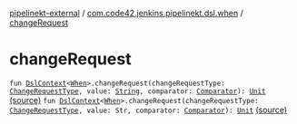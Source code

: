 [pipelinekt-external](../index.md) / [com.code42.jenkins.pipelinekt.dsl.when](index.md) / [changeRequest](./change-request.md)

# changeRequest

`fun `[`DslContext`](../com.code42.jenkins.pipelinekt.dsl/-dsl-context/index.md)`<`[`When`](../com.code42.jenkins.pipelinekt.core/-when.md)`>.changeRequest(changeRequestType: `[`ChangeRequestType`](../com.code42.jenkins.pipelinekt.internal.when/-change-request-type/index.md)`, value: `[`String`](https://kotlinlang.org/api/latest/jvm/stdlib/kotlin/-string/index.html)`, comparator: `[`Comparator`](../com.code42.jenkins.pipelinekt.core/-comparator/index.md)`): `[`Unit`](https://kotlinlang.org/api/latest/jvm/stdlib/kotlin/-unit/index.html) [(source)](https://github.com/code42/pipelinekt/tree/master/dsl/src/main/kotlin/com/code42/jenkins/pipelinekt/dsl/when/WhenDsl.kt#L79)
`fun `[`DslContext`](../com.code42.jenkins.pipelinekt.dsl/-dsl-context/index.md)`<`[`When`](../com.code42.jenkins.pipelinekt.core/-when.md)`>.changeRequest(changeRequestType: `[`ChangeRequestType`](../com.code42.jenkins.pipelinekt.internal.when/-change-request-type/index.md)`, value: Str, comparator: `[`Comparator`](../com.code42.jenkins.pipelinekt.core/-comparator/index.md)`): `[`Unit`](https://kotlinlang.org/api/latest/jvm/stdlib/kotlin/-unit/index.html) [(source)](https://github.com/code42/pipelinekt/tree/master/dsl/src/main/kotlin/com/code42/jenkins/pipelinekt/dsl/when/WhenDsl.kt#L83)